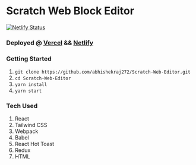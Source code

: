 # Scratch Web Block Editor

[![Netlify Status](https://api.netlify.com/api/v1/badges/6df56dcb-cd37-45c5-bdb0-53b3b70d3b0d/deploy-status)](https://app.netlify.com/sites/scratch-web-editor/deploys)

### Deployed @ [Vercel](https://scratch-web-editor.vercel.app/) && [Netlify](https://scratch-web-editor.netlify.app/)

### Getting Started

1. `git clone https://github.com/abhishekraj272/Scratch-Web-Editor.git`
2. `cd Scratch-Web-Editor`
3. `yarn install`
4. `yarn start`

### Tech Used

1. React
2. Tailwind CSS
3. Webpack
4. Babel
5. React Hot Toast
6. Redux
7. HTML
